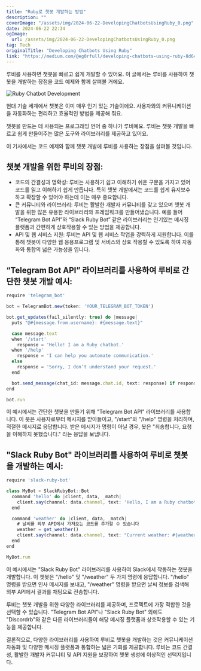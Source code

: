 ```yaml
---
title: "Ruby로 챗봇 개발하는 방법"
description: ""
coverImage: "/assets/img/2024-06-22-DevelopingChatbotsUsingRuby_0.png"
date: 2024-06-22 22:34
ogImage:
  url: /assets/img/2024-06-22-DevelopingChatbotsUsingRuby_0.png
tag: Tech
originalTitle: "Developing Chatbots Using Ruby"
link: "https://medium.com/@eg0rfull/developing-chatbots-using-ruby-8d6ca827924e"
---
```


루비를 사용하면 챗봇을 빠르고 쉽게 개발할 수 있어요. 이 글에서는 루비를 사용하여 챗봇을 개발하는 장점을 코드 예제와 함께 살펴볼 거에요.

![Ruby Chatbot Development](/assets/img/2024-06-22-DevelopingChatbotsUsingRuby_0.png)

현대 기술 세계에서 챗봇은 이미 매우 인기 있는 기술이에요. 사용자와의 커뮤니케이션을 자동화하는 편리하고 효율적인 방법을 제공해 줘요.

챗봇을 만드는 데 사용되는 프로그래밍 언어 중 하나가 루비예요. 루비는 챗봇 개발을 빠르고 쉽게 만들어주는 많은 도구와 라이브러리를 제공하고 있어요.

<div class="content-ad"></div>

이 기사에서는 코드 예제와 함께 챗봇 개발에 루비를 사용하는 장점을 살펴볼 것입니다.

## 챗봇 개발을 위한 루비의 장점:

- 코드의 간결성과 명확성: 루비는 사용하기 쉽고 이해하기 쉬운 구문을 가지고 있어 코드를 읽고 이해하기 쉽게 만듭니다. 특히 챗봇 개발에서는 코드를 쉽게 유지보수하고 확장할 수 있어야 하는데 이는 매우 중요합니다.
- 큰 커뮤니티와 라이브러리: 루비는 활발한 개발자 커뮤니티를 갖고 있으며 챗봇 개발을 위한 많은 유용한 라이브러리와 프레임워크를 만들어냈습니다. 예를 들어 “Telegram Bot API”와 “Slack Ruby Bot” 같은 라이브러리는 인기있는 메시징 플랫폼과 간편하게 상호작용할 수 있는 방법을 제공합니다.
- API 및 웹 서비스 지원: 루비는 API 및 웹 서비스 작업을 강력하게 지원합니다. 이를 통해 챗봇이 다양한 웹 응용프로그램 및 서비스와 상호 작용할 수 있도록 하여 자동화와 통합의 넓은 가능성을 엽니다.

## “Telegram Bot API” 라이브러리를 사용하여 루비로 간단한 챗봇 개발 예시:

<div class="content-ad"></div>

```js
require 'telegram_bot'

bot = TelegramBot.new(token: 'YOUR_TELEGRAM_BOT_TOKEN')

bot.get_updates(fail_silently: true) do |message|
  puts "@#{message.from.username}: #{message.text}"

  case message.text
  when '/start'
    response = 'Hello! I am a Ruby chatbot.'
  when '/help'
    response = 'I can help you automate communication.'
  else
    response = 'Sorry, I don’t understand your request.'
  end

  bot.send_message(chat_id: message.chat.id, text: response) if response
end

bot.run
```

이 예시에서는 간단한 챗봇을 만들기 위해 "Telegram Bot API" 라이브러리를 사용합니다. 이 봇은 사용자로부터 메시지를 받아들이고, "/start"와 "/help" 명령을 처리하며, 적절한 메시지로 응답합니다. 받은 메시지가 명령이 아닐 경우, 봇은 "죄송합니다, 요청을 이해하지 못했습니다." 라는 응답을 보냅니다.

## "Slack Ruby Bot" 라이브러리를 사용하여 루비로 챗봇을 개발하는 예시:

```js
require 'slack-ruby-bot'

class MyBot < SlackRubyBot::Bot
  command 'hello' do |client, data, _match|
    client.say(channel: data.channel, text: 'Hello, I am a Ruby chatbot!')
  end

  command 'weather' do |client, data, _match|
    # 날씨를 외부 API에서 가져오는 코드를 추가할 수 있습니다
    weather = get_weather()
    client.say(channel: data.channel, text: "Current weather: #{weather}")
  end
end

MyBot.run
```

<div class="content-ad"></div>

이 예시에서는 "Slack Ruby Bot" 라이브러리를 사용하여 Slack에서 작동하는 챗봇을 개발합니다. 이 챗봇은 "/hello" 및 "/weather" 두 가지 명령에 응답합니다. "/hello" 명령을 받으면 인사 메시지를 보내고, "/weather" 명령을 받으면 날씨 정보를 검색해 외부 API에서 결과를 채팅으로 전송합니다.

루비는 챗봇 개발을 위한 다양한 라이브러리를 제공하며, 프로젝트에 가장 적합한 것을 선택할 수 있습니다. "Telegram Bot API"나 "Slack Ruby Bot" 외에도 "Discordrb"와 같은 다른 라이브러리들이 해당 메시징 플랫폼과 상호작용할 수 있는 기능을 제공합니다.

결론적으로, 다양한 라이브러리를 사용하여 루비로 챗봇을 개발하는 것은 커뮤니케이션 자동화 및 다양한 메시징 플랫폼과 통합하는 넓은 기회를 제공합니다. 루비는 코드 간결성, 활발한 개발자 커뮤니티 및 API 지원을 보장하여 챗봇 생성에 이상적인 선택지입니다.
